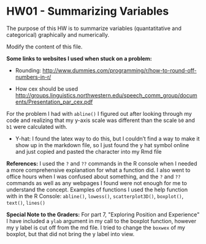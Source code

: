 # HW01 - Summarizing Variables

The purpose of this HW is to summarize variables (quantatitative and categorical) graphically and numerically.

Modify the content of this file.

**Some links to websites I used when stuck on a problem:**

* Rounding: 
http://www.dummies.com/programming/r/how-to-round-off-numbers-in-r/

* How cex should be used
http://groups.linguistics.northwestern.edu/speech_comm_group/documents/Presentation_par_cex.pdf

For the problem I had with `abline()` I figured out after looking through my code and realizing that my y-axis scale was different than the scale `b0` and `b1` were calculated with.

* Y-hat:
I found the latex way to do this, but I couldn’t find a way to make it show up in the markdown file, so I just found the y hat symbol online and just copied and pasted the character into my Rmd file

**References:**
I used the `?` and `??` commands in the R console when I needed a more comprehensive explanation for what a function did. I also went to office hours when I was confused about something, and the `?` and `??` commands as well as any webpages I found were not enough for me to understand the concept. Examples of functions I used the help function with in the R Console: `abline()`, `lowess()`, `scatterplot3D()`, `boxplot()`, `text()`, `lines()`

**Special Note to the Graders:**
For part 7, "Exploring Position and Experience" I have included a `ylab` argument in my call to the boxplot function, however my y label is cut off from the md file. I tried to change the `boxwex` of my boxplot, but that did not bring the y label into view. 